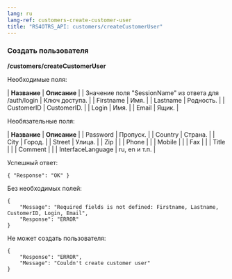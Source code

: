 ```yaml
---
lang: ru
lang-ref: customers-create-customer-user
title: "RS4OTRS_API: customers/createCustomerUser"
---
```


### Создать пользователя

**/customers/createCustomerUser**

Необходимые поля:

| **Название** | **Описание** |
| Значение поля "SessionName" из ответа для /auth/login | Ключ доступа. |
| Firstname | Имя. |
| Lastname | Родность. |
| CustomerID | CustomerID. |
| Login | Имя. |
| Email | Ящик. |

Необязательные поля:

| **Название** | **Описание** |
| Password | Пропуск. |
| Country | Страна. |
| City | Город. |
| Street | Улица. |
| Zip | |
| Phone | |
| Mobile | |
| Fax | |
| Title | |
| Comment | |
| InterfaceLanguage | ru, en и т.п. |

Успешный ответ:

```
{ "Response": "OK" }
```

Без необходимых полей:

```
{
    "Message": "Required fields is not defined: Firstname, Lastname, CustomerID, Login, Email",
    "Response": "ERROR"
}
```

Не может создать пользователя:

```
{
    "Response": "ERROR",
    "Message": "Couldn't create customer user"
}
```
